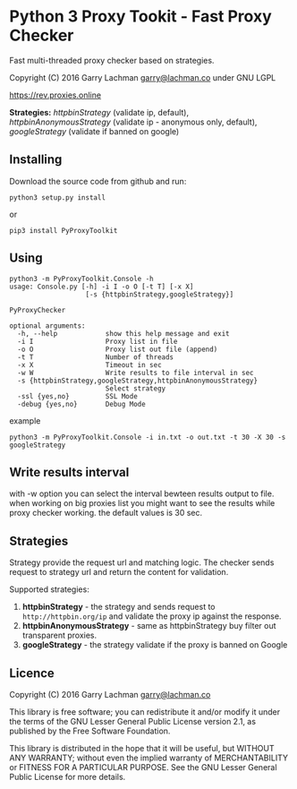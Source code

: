 # Python 3 Proxy Tookit - Fast Proxy Checker
Fast multi-threaded proxy checker based on strategies.

Copyright (C) 2016 Garry Lachman <garry@lachman.co> under GNU LGPL

https://rev.proxies.online

**Strategies:** *httpbinStrategy* (validate ip, default), *httpbinAnonymousStrategy* (validate ip - anonymous only, default), *googleStrategy* (validate if banned on google)

## Installing
Download the source code from github and run:

```
python3 setup.py install
```
or
```
pip3 install PyProxyToolkit
```


## Using
```
python3 -m PyProxyToolkit.Console -h
usage: Console.py [-h] -i I -o O [-t T] [-x X]
                   [-s {httpbinStrategy,googleStrategy}]

PyProxyChecker

optional arguments:
  -h, --help            show this help message and exit
  -i I                  Proxy list in file
  -o O                  Proxy list out file (append)
  -t T                  Number of threads
  -x X                  Timeout in sec
  -w W                  Write results to file interval in sec
  -s {httpbinStrategy,googleStrategy,httpbinAnonymousStrategy}
                        Select strategy
  -ssl {yes,no}         SSL Mode
  -debug {yes,no}       Debug Mode
```
example

```
python3 -m PyProxyToolkit.Console -i in.txt -o out.txt -t 30 -X 30 -s googleStrategy
```

## Write results interval
with -w option you can select the interval bewteen results output to file.
when working on big proxies list you might want to see the results while proxy checker working.
the default values is 30 sec.

## Strategies
Strategy provide the request url and matching logic.
The checker sends request to strategy url and return the content for validation.

Supported strategies:

 1. **httpbinStrategy** - the strategy and sends request to ```http://httpbin.org/ip``` and validate the proxy ip against the response.
 2. **httpbinAnonymousStrategy** - same as httpbinStrategy buy filter out transparent proxies.
 3. **googleStrategy** - the strategy validate if the proxy is banned on Google


## Licence
Copyright (C) 2016 Garry Lachman <garry@lachman.co>

This library is free software; you can redistribute it and/or
modify it under the terms of the GNU Lesser General Public
License version 2.1, as published by the Free Software Foundation.

This library is distributed in the hope that it will be useful,
but WITHOUT ANY WARRANTY; without even the implied warranty of
MERCHANTABILITY or FITNESS FOR A PARTICULAR PURPOSE.  See the GNU
Lesser General Public License for more details.
